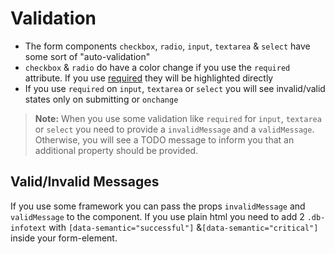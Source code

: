 # Validation

-   The form components `checkbox`, `radio`, `input`, `textarea` & `select` have some sort of "auto-validation"
-   `checkbox` & `radio` do have a color change if you use the `required` attribute. If you use [required](https://developer.mozilla.org/en-US/docs/Web/HTML/Element/input/checkbox#validation) they will be highlighted directly
-   If you use `required` on `input`, `textarea` or `select` you will see invalid/valid states only on submitting or `onchange`

> **Note:** When you use some validation like `required` for `input`, `textarea` or `select` you need to provide a `invalidMessage` and a `validMessage`. Otherwise, you will see a TODO message to inform you that an additional property should be provided.

## Valid/Invalid Messages

If you use some framework you can pass the props `invalidMessage` and `validMessage` to the component. If you use plain html you need to add 2 `.db-infotext` with `[data-semantic="successful"]` &`[data-semantic="critical"]` inside your form-element.
